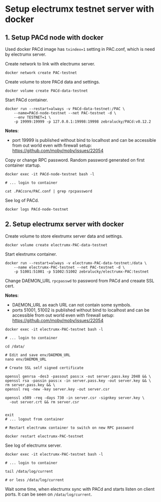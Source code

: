 # Setup electrumx testnet server with docker

## 1. Setup PACd node with docker

Used docker PACd image has `txindex=1` setting in PAC.conf,
which is need by electrumx server.

Create network to link with electrumx server.

```
docker network create PAC-testnet
```

Create volume to store PACd data and settings.

```
docker volume create PACd-data-testnet
```

Start PACd container.

```
docker run --restart=always -v PACd-data-testnet:/PAC \
    --name=PACd-node-testnet --net PAC-testnet -d \
    --env TESTNET=1 \
    -p 19999:19999 -p 127.0.0.1:19998:19998 zebralucky/PACd:v0.12.2
```

**Notes**:
 - port 19999 is published without bind to localhost and can be
 accessible from out world even with firewall setup:
 https://github.com/moby/moby/issues/22054

Copy or change RPC password. Random password generated
on first container startup.

```
docker exec -it PACd-node-testnet bash -l

# ... login to container

cat .PACcore/PAC.conf | grep rpcpassword
```

See log of PACd.

```
docker logs PACd-node-testnet
```

## 2. Setup electrumx server with docker

Create volume to store elextrumx server data and settings.

```
docker volume create electrumx-PAC-data-testnet
```

Start elextrumx container.

```
docker run --restart=always -v electrumx-PAC-data-testnet:/data \
    --name electrumx-PAC-testnet --net PAC-testnet -d \
    -p 51001:51001 -p 51002:51002 zebralucky/electrumx-PAC:testnet
```

Change DAEMON_URL `rpcpasswd` to password from PACd and creaate SSL cert.

**Notes**:
 - DAEMON_URL as each URL can not contain some symbols.
 - ports 51001, 51002 is published without bind to localhost and can be
 accessible from out world even with firewall setup:
 https://github.com/moby/moby/issues/22054

```
docker exec -it electrumx-PAC-testnet bash -l

# ... login to container

cd /data/

# Edit and save env/DAEMON_URL
nano env/DAEMON_URL

# Create SSL self signed certificate

openssl genrsa -des3 -passout pass:x -out server.pass.key 2048 && \
openssl rsa -passin pass:x -in server.pass.key -out server.key && \
rm server.pass.key && \
openssl req -new -key server.key -out server.csr

openssl x509 -req -days 730 -in server.csr -signkey server.key \
  -out server.crt && rm server.csr


exit
# ... logout from container

# Restart electrumx container to switch on new RPC password

docker restart electrumx-PAC-testnet
```

See log of electrumx server.

```
docker exec -it electrumx-PAC-testnet bash -l

# ... login to container

tail /data/log/current

# or less /data/log/current
```

Wait some time, when electrumx sync with PACd and
starts listen on client ports. It can be seen on `/data/log/current`.
